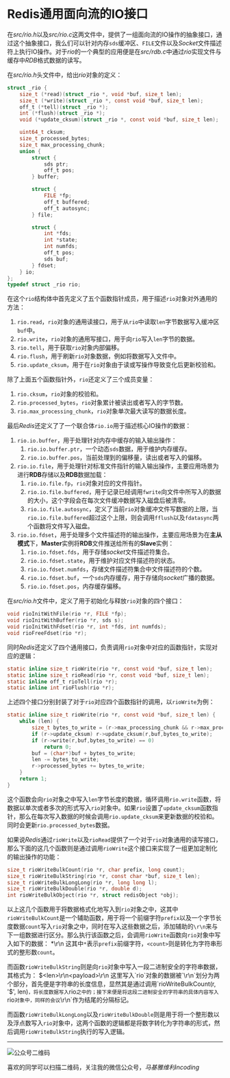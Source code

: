 # Redis通用面向流的IO接口
在*src/rio.h*以及*src/rio.c*这两文件中，提供了一组面向流的IO操作的抽象接口，通过这个抽象接口，我么们可以针对内存`sds`缓冲区、`FILE`文件以及*Socket*文件描述符上执行IO操作。对于*rio*的一个典型的应用便是在*src/rdb.c*中通过*rio*实现文件与缓存中*RDB*格式数据的读写。

在*src/rio.h*头文件中，给出*rio*对象的定义：
```c
struct _rio {
    size_t (*read)(struct _rio *, void *buf, size_t len);
    size_t (*write)(struct _rio *, const void *buf, size_t len);
    off_t (*tell)(struct _rio *);
    int (*flush)(struct _rio *);
    void (*update_cksum)(struct _rio *, const void *buf, size_t len);

    uint64_t cksum;
    size_t processed_bytes;
    size_t max_processing_chunk;
    union {
        struct {
            sds ptr;
            off_t pos;
        } buffer;

        struct {
            FILE *fp;
            off_t buffered;
            off_t autosync;
        } file;

        struct {
            int *fds;
            int *state;
            int numfds;
            off_t pos;
            sds buf;
        } fdset;
    } io;
};
typedef struct _rio rio;
```

在这个`rio`结构体中首先定义了五个函数指针成员，用于描述`rio`对象对外通用的方法：
1. `rio.read`，`rio`对象的通用读接口，用于从`rio`中读取`len`字节数据写入缓冲区`buf`中。
2. `rio.write`，`rio`对象的通用写接口，用于向`rio`写入`len`字节的数据。
3. `rio.tell`，用于获取`rio`对象内部偏移。
4. `rio.flush`，用于刷新`rio`对象数据，例如将数据写入文件中。
5. `rio.update_cksum`，用于在`rio`对象由于读或写操作导致变化后更新校验和。

除了上面五个函数指针外，`rio`还定义了三个成员变量：
1. `rio.cksum`，`rio`对象的校验和。
2. `rio.processed_bytes`，`rio`对象累计被读出或者写入的字节数。
3. `rio.max_processing_chunk`，`rio`对象单次最大读写的数据长度。

最后*Redis*还定义了了一个联合体`rio.io`用于描述核心IO操作的数据：
1. `rio.io.buffer`，用于处理针对内存中缓存的输入输出操作：
    1. `rio.io.buffer.ptr`，一个动态`sds`数据，用于维护内存缓存。
    1. `rio.io.buffer.pos`，当前处理到的偏移量，读出或者写入的偏移。
1. `rio.io.file`，用于处理针对标准文件指针的输入输出操作，主要应用场景为进行**RDB**存储以及**RDB**数据加载：
    1. `rio.io.file.fp`，`rio`对象对应的文件指针。
    1. `rio.io.file.buffered`，用于记录已经调用`fwrite`向文件中所写入的数据的大小，这个字段会在每次文件缓冲数据写入磁盘后被清零。
    1. `rio.io.file.autosync`，定义了当前`rio`对象缓冲文件写数据的上限，当`rio.io.file.buffered`超过这个上限，则会调用`fflush`以及`fdatasync`两个函数将文件写入磁盘。
1. `rio.io.fdset`，用于处理多个文件描述符的输出操作，主要应用场景为在**主从模式**下，**Master**实例将**RDB**文件推送给所有的**Slave**实例：
    1. `rio.io.fdset.fds`，用于存储*socket*文件描述符集合。
    1. `rio.io.fdset.state`，用于维护对应文件描述符的状态。
    1. `rio.io.fdset.numfds`，存储文件描述符集合中文件描述符的个数。
    1. `rio.io.fdset.buf`，一个`sds`内存缓存，用于存储向*socket*广播的数据。
    1. `rio.io.fdset.pos`，内存缓存偏移。

在*src/rio.h*文件中，定义了用于初始化与释放`rio`对象的四个接口：
```c
void rioInitWithFile(rio *r, FILE *fp);
void rioInitWithBuffer(rio *r, sds s);
void rioInitWithFdset(rio *r, int *fds, int numfds);
void rioFreeFdset(rio *r);
```

同时*Redis*还定义了四个通用接口，负责调用`rio`对象中对应的函数指针，实现对应的逻辑：
```c
static inline size_t rioWrite(rio *r, const void *buf, size_t len);
static inline size_t rioRead(rio *r, const void *buf, size_t len);
static inline off_t rioTell(rio *r);
static inline int rioFlush(rio *r);
```
上述四个接口分别封装了对于`rio`对应四个函数指针的调用，以`rioWrite`为例：
```c
static inline size_t rioWrite(rio *r, const void *buf, size_t len) {
    while (len) {
        size_t bytes_to_write = (r->max_processing_chunk && r->max_processing_chunk < len) ? r->max_processing_chunk : len;
        if (r->update_cksum) r->update_cksum(r,buf,bytes_to_write);
        if (r->write(r,buf,bytes_to_write) == 0)
            return 0;
        buf = (char*)buf + bytes_to_write;
        len -= bytes_to_write;
        r->processed_bytes += bytes_to_write;
    }
    return 1;
}
```
这个函数会向`rio`对象之中写入`len`字节长度的数据，循环调用`rio.write`函数，将数据以单次或者多次的形式写入`rio`对象中。如果`rio`设置了`update_cksum`函数指针，那么在每次写入数据的时候会调用`rio.update_cksum`来更新数据的校验和。同时会更新`rio.processed_bytes`数据。

如果说*Redis*通过`rioWrite`以及`rioRead`提供了一个对于`rio`对象通用的读写接口，那么下面的这几个函数则是通过调用`rioWrite`这个接口来实现了一组更加定制化的输出操作的功能：
```c
size_t rioWriteBulkCount(rio *r, char prefix, long count);
size_t rioWriteBulkString(rio *r, const char *buf, size_t len);
size_t rioWriteBulkLongLong(rio *r, long long l);
size_t rioWriteBulkDouble(rio *r, double d);
int rioWriteBulkObject(rio *r, struct redisObject *obj);
```
以上这几个函数用于将数据格式化地写入到`rio`对象之中，这其中`rioWriteBulkCount`是一个辅助函数，用于将一个前缀字符`prefix`以及一个字节长度数据`count`写入`rio`对象之中，同时在写入这些数据之后，添加辅助的`\r\n`来与下一组数据进行区分。那么执行该函数之后，会调用`rioWrite`函数向`rio`对象中写入如下的数据：
    \*<count>\r\n
这其中`*`表示`prefix`前缀字符，`<count>`则是转化为字符串形式的整形数`count`。

而函数`rioWriteBulkString`则是向`rio`对象中写入一段二进制安全的字符串数据，其格式为：
    $<len>\r\n<payload>\r\n
这里写入`rio`对象的数据被`\r\n`划分为两个部分，首先便是字符串的长度信息，显然其是通过调用`rioWriteBulkCount(r, '$', len)`，将长度数据写入`rio`之中的；接下来便是将这段二进制安全的字符串的具体内容写入`rio`对象中，同样的会议`\r\n`作为结尾的分隔标记。

而函数`rioWriteBulkLongLong`以及`rioWriteBulkDouble`则是用于将一个整形数以及浮点数写入`rio`对象中，这两个函数的逻辑都是将数字转化为字符串的形式，然后调用`rioWriteBulkString`执行的写入逻辑。


***
![公众号二维码](https://machiavelli-1301806039.cos.ap-beijing.myqcloud.com/qrcode_for_gh_836beef2355a_344.jpg)

喜欢的同学可以扫描二维码，关注我的微信公众号，*马基雅维利incoding*